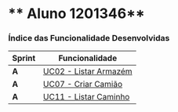 ** Aluno 1201346**
===============================


### Índice das Funcionalidade Desenvolvidas ###

| Sprint | Funcionalidade                   |
|--------|----------------------------------|
| **A**  | [UC02 - Listar Armazém](GestArm_API_Wiki/UseCases/UC2/)            |
| **A**  | [UC07 - Criar Camião](GestArm_API_Wiki/UseCases/UC7/)              |
| **A**  | [UC11 - Listar Caminho](GestLog_API_Wiki/UseCases/UC11/)          |

